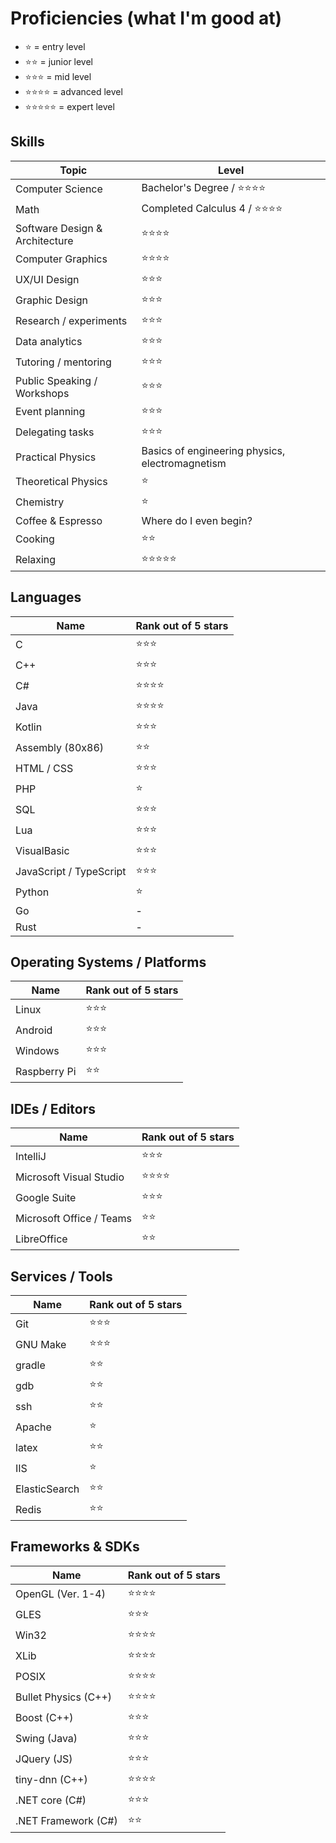 # Proficiencies (what I'm good at)
- :star: = entry level
- :star::star: = junior level
- :star::star::star: = mid level
- :star::star::star::star: = advanced level
- :star::star::star::star::star: = expert level

## Skills

| Topic | Level |
| ----- | ------------------- |
| Computer Science | Bachelor's Degree / :star::star::star::star: |
| Math  | Completed Calculus 4 / :star::star::star::star: |
| Software Design & Architecture | :star::star::star::star: |
| Computer Graphics | :star::star::star::star: |
| UX/UI Design | :star::star::star: |
| Graphic Design | :star::star::star: |
| Research / experiments | :star::star::star: |
| Data analytics | :star::star::star: |
| Tutoring / mentoring | :star::star::star: |
| Public Speaking / Workshops | :star::star::star: |
| Event planning | :star::star::star: |
| Delegating tasks | :star::star::star: |
| Practical Physics | Basics of engineering physics, electromagnetism |
| Theoretical Physics | :star: |
| Chemistry | :star: |
| Coffee & Espresso | Where do I even begin? |
| Cooking | :star::star: |
| Relaxing | :star::star::star::star::star: |

## Languages

| Name                    | Rank out of 5 stars |
| ----------------------- | ------------------- |
| C                       | :star::star::star: |
| C++                     | :star::star::star: |
| C#                      | :star::star::star::star: |
| Java                    | :star::star::star::star: |
| Kotlin                  | :star::star::star: |
| Assembly (80x86)        | :star::star: |
| HTML / CSS              | :star::star::star: |
| PHP                     | :star: |
| SQL                     | :star::star::star: |
| Lua                     | :star::star::star: |
| VisualBasic             | :star::star::star: |
| JavaScript / TypeScript | :star::star::star: |
| Python                  | :star: |
| Go                      | - |
| Rust                    | - |

## Operating Systems / Platforms

| Name         | Rank out of 5 stars |
| ------------ | ------------------- |
| Linux        | :star::star::star:  |
| Android      | :star::star::star:  |
| Windows      | :star::star::star:  |
| Raspberry Pi | :star::star:        |

## IDEs / Editors

| Name          | Rank out of 5 stars |
| ------------- | ------------------- |
| IntelliJ | :star::star::star: |
| Microsoft Visual Studio | :star::star::star::star: |
| Google Suite | :star::star::star: |
| Microsoft Office / Teams | :star::star: |
| LibreOffice | :star::star: |

## Services / Tools

| Name          | Rank out of 5 stars |
| ------------- | ------------------- |
| Git           | :star::star::star: |
| GNU Make      | :star::star::star: |
| gradle        | :star::star: |
| gdb           | :star::star: |
| ssh           | :star::star: |
| Apache        | :star: |
| latex         | :star::star: |
| IIS           | :star: |
| ElasticSearch | :star::star: |
| Redis         | :star::star: |

## Frameworks & SDKs

| Name                 | Rank out of 5 stars |
| -------------------- | ------------------- |
| OpenGL (Ver. 1-4)    | :star::star::star::star: |
| GLES                 | :star::star::star: |
| Win32                | :star::star::star::star: |
| XLib                 | :star::star::star::star: |
| POSIX                | :star::star::star::star: |
| Bullet Physics (C++) | :star::star::star::star: |
| Boost (C++)          | :star::star::star: |
| Swing (Java)         | :star::star::star: |
| JQuery (JS)          | :star::star::star: |
| tiny-dnn (C++)       | :star::star::star::star: |
| .NET core (C#)       | :star::star::star: |
| .NET Framework (C#)  | :star::star:             |
